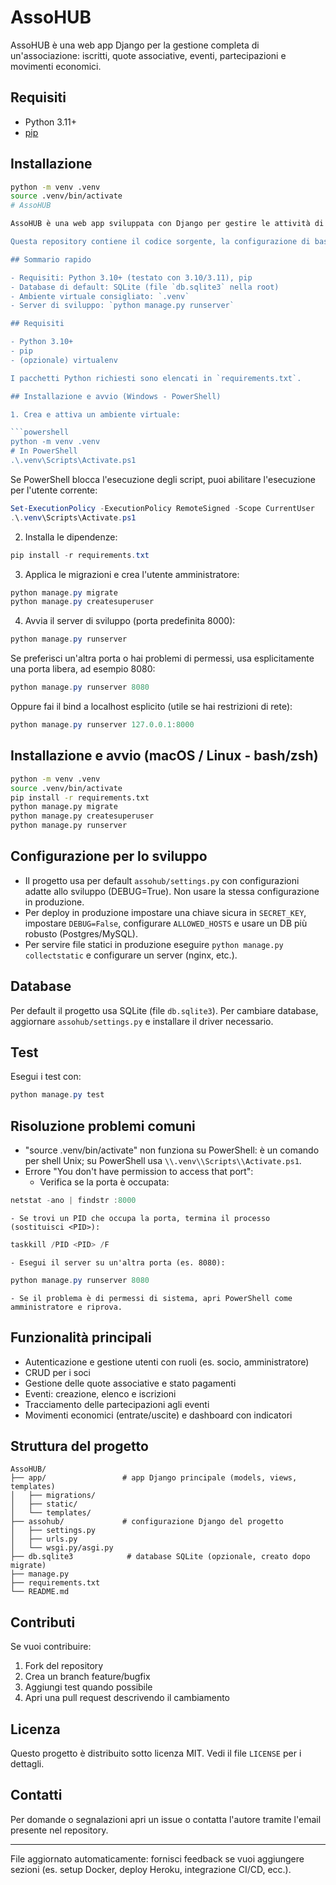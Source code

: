 # AssoHUB

AssoHUB è una web app Django per la gestione completa di un'associazione: iscritti, quote associative, eventi, partecipazioni e movimenti economici.

## Requisiti

- Python 3.11+
- [pip](https://pip.pypa.io/en/stable/)

## Installazione

```bash
python -m venv .venv
source .venv/bin/activate
# AssoHUB

AssoHUB è una web app sviluppata con Django per gestire le attività di un'associazione: soci, quote associative, eventi, partecipazioni e movimenti economici.

Questa repository contiene il codice sorgente, la configurazione di base (SQLite) e le pagine template per una piccola associazione o per uso didattico.

## Sommario rapido

- Requisiti: Python 3.10+ (testato con 3.10/3.11), pip
- Database di default: SQLite (file `db.sqlite3` nella root)
- Ambiente virtuale consigliato: `.venv`
- Server di sviluppo: `python manage.py runserver`

## Requisiti

- Python 3.10+
- pip
- (opzionale) virtualenv

I pacchetti Python richiesti sono elencati in `requirements.txt`.

## Installazione e avvio (Windows - PowerShell)

1. Crea e attiva un ambiente virtuale:

```powershell
python -m venv .venv
# In PowerShell
.\.venv\Scripts\Activate.ps1
```

Se PowerShell blocca l'esecuzione degli script, puoi abilitare l'esecuzione per l'utente corrente:

```powershell
Set-ExecutionPolicy -ExecutionPolicy RemoteSigned -Scope CurrentUser
.\.venv\Scripts\Activate.ps1
```

2. Installa le dipendenze:

```powershell
pip install -r requirements.txt
```

3. Applica le migrazioni e crea l'utente amministratore:

```powershell
python manage.py migrate
python manage.py createsuperuser
```

4. Avvia il server di sviluppo (porta predefinita 8000):

```powershell
python manage.py runserver
```

Se preferisci un'altra porta o hai problemi di permessi, usa esplicitamente una porta libera, ad esempio 8080:

```powershell
python manage.py runserver 8080
```

Oppure fai il bind a localhost esplicito (utile se hai restrizioni di rete):

```powershell
python manage.py runserver 127.0.0.1:8000
```

## Installazione e avvio (macOS / Linux - bash/zsh)

```bash
python -m venv .venv
source .venv/bin/activate
pip install -r requirements.txt
python manage.py migrate
python manage.py createsuperuser
python manage.py runserver
```

## Configurazione per lo sviluppo

- Il progetto usa per default `assohub/settings.py` con configurazioni adatte allo sviluppo (DEBUG=True). Non usare la stessa configurazione in produzione.
- Per deploy in produzione impostare una chiave sicura in `SECRET_KEY`, impostare `DEBUG=False`, configurare `ALLOWED_HOSTS` e usare un DB più robusto (Postgres/MySQL).
- Per servire file statici in produzione eseguire `python manage.py collectstatic` e configurare un server (nginx, etc.).

## Database

Per default il progetto usa SQLite (file `db.sqlite3`). Per cambiare database, aggiornare `assohub/settings.py` e installare il driver necessario.

## Test

Esegui i test con:

```powershell
python manage.py test
```

## Risoluzione problemi comuni

- "source .venv/bin/activate" non funziona su PowerShell: è un comando per shell Unix; su PowerShell usa `\\.venv\\Scripts\\Activate.ps1`.
- Errore "You don't have permission to access that port":
	- Verifica se la porta è occupata:

```powershell
netstat -ano | findstr :8000
```

	- Se trovi un PID che occupa la porta, termina il processo (sostituisci <PID>):

```powershell
taskkill /PID <PID> /F
```

	- Esegui il server su un'altra porta (es. 8080):

```powershell
python manage.py runserver 8080
```

	- Se il problema è di permessi di sistema, apri PowerShell come amministratore e riprova.

## Funzionalità principali

- Autenticazione e gestione utenti con ruoli (es. socio, amministratore)
- CRUD per i soci
- Gestione delle quote associative e stato pagamenti
- Eventi: creazione, elenco e iscrizioni
- Tracciamento delle partecipazioni agli eventi
- Movimenti economici (entrate/uscite) e dashboard con indicatori

## Struttura del progetto

```
AssoHUB/
├── app/                 # app Django principale (models, views, templates)
│   ├── migrations/
│   ├── static/
│   └── templates/
├── assohub/             # configurazione Django del progetto
│   ├── settings.py
│   ├── urls.py
│   └── wsgi.py/asgi.py
├── db.sqlite3            # database SQLite (opzionale, creato dopo migrate)
├── manage.py
├── requirements.txt
└── README.md
```

## Contributi

Se vuoi contribuire:

1. Fork del repository
2. Crea un branch feature/bugfix
3. Aggiungi test quando possibile
4. Apri una pull request descrivendo il cambiamento

## Licenza

Questo progetto è distribuito sotto licenza MIT. Vedi il file `LICENSE` per i dettagli.

## Contatti

Per domande o segnalazioni apri un issue o contatta l'autore tramite l'email presente nel repository.

---

File aggiornato automaticamente: fornisci feedback se vuoi aggiungere sezioni (es. setup Docker, deploy Heroku, integrazione CI/CD, ecc.).
